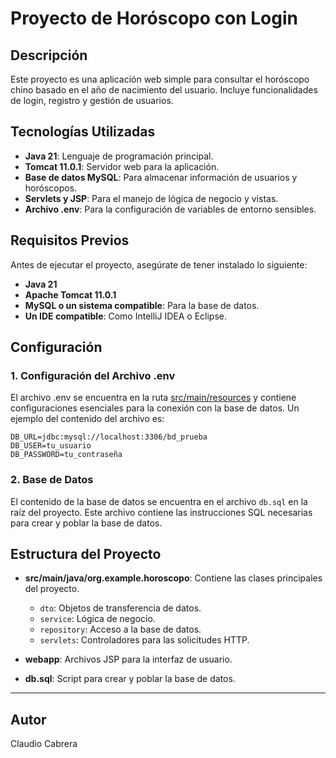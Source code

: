 # Proyecto de Horóscopo con Login

## Descripción

Este proyecto es una aplicación web simple para consultar el horóscopo chino basado en el año de nacimiento del usuario. Incluye funcionalidades de login, registro y gestión de usuarios.

## Tecnologías Utilizadas

* **Java 21**: Lenguaje de programación principal.
* **Tomcat 11.0.1**: Servidor web para la aplicación.
* **Base de datos MySQL**: Para almacenar información de usuarios y horóscopos.
* **Servlets y JSP**: Para el manejo de lógica de negocio y vistas.
* **Archivo .env**: Para la configuración de variables de entorno sensibles.

## Requisitos Previos

Antes de ejecutar el proyecto, asegúrate de tener instalado lo siguiente:

* **Java 21**
* **Apache Tomcat 11.0.1**
* **MySQL o un sistema compatible**: Para la base de datos.
* **Un IDE compatible**: Como IntelliJ IDEA o Eclipse.

## Configuración

### 1. Configuración del Archivo .env

El archivo .env se encuentra en la ruta [src/main/resources](cci:7://file:///C:/Users/Claud/IdeaProjects/estudioMod5/horoscopo/src/main/resources:0:0-0:0) y contiene configuraciones esenciales para la conexión con la base de datos. Un ejemplo del contenido del archivo es:
```ENV
DB_URL=jdbc:mysql://localhost:3306/bd_prueba
DB_USER=tu_usuario
DB_PASSWORD=tu_contraseña
```
### 2. Base de Datos
   El contenido de la base de datos se encuentra en el archivo ```db.sql``` en la raíz del proyecto. Este archivo contiene las instrucciones SQL necesarias para crear y poblar la base de datos.

## Estructura del Proyecto

- **src/main/java/org.example.horoscopo**: Contiene las clases principales del proyecto.
   - `dto`: Objetos de transferencia de datos.
   - `service`: Lógica de negocio.
   - `repository`: Acceso a la base de datos.
   - `servlets`: Controladores para las solicitudes HTTP.



- **webapp**: Archivos JSP para la interfaz de usuario.

- **db.sql**: Script para crear y poblar la base de datos.

---

## Autor

Claudio Cabrera